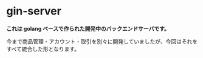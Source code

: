 # gin-server

**これは golang ベースで作られた開発中のバックエンドサーバです。**

今まで商品管理・アカウント・取引を別々に開発していましたが、今回はそれをすべて統合した形となります。
